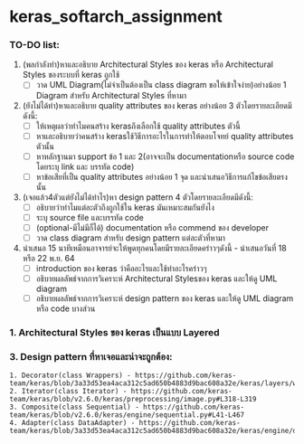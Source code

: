 # keras_softarch_assignment
### TO-DO list:

1. (พลกำลังทำ)หาและอธิบาย Architectural Styles ของ keras หรือ Architectural Styles ของระบบที่ keras ถูกใช้
	* [ ] วาด UML Diagram(ไม่จำเป็นต้องเป็น class diagram ขอให้เข้าใจง่าย)อย่างน้อย 1 Diagram สำหรับ Architectural Styles ที่หามา
	
2. (ยังไม่ได้ทำ)หาและอธิบาย quality attributes ของ keras อย่างน้อย 3 ตัวโดยรายละเอียดมีดังนี้:
	* [ ] ให้เหตุผลว่าทำไมคนสร้าง kerasถึงเลือกใช้ quality attributes ตัวนี้
	* [ ] หาและอธิบายว่าคนสร้าง kerasใช้วิธีการอะไรในการทำให้ตอบโจทย์ quality attributes ตัวนั้น
	* [ ] หาหลักฐานมา support ข้อ 1 และ 2(อาจจะเป็น documentationหรือ source code โดยระบุ link และ บรรทัด code) 
	* [ ] หาข้อเสียที่เป็น quality attributes อย่างน้อย 1 จุด และนำเสนอวิธีการแก้ไขข้อเสียตรงนั้น 
	
3. (เจอแล้ว4ตัวแต่ยังไม่ได้ทำไร)หา design pattern 4 ตัวโดยรายละเอียดมีดังนี้:
	* [ ] อธิบายว่าทำไมแต่ละตัวถึงถูกใช้ใน keras มันเหมาะสมกันยังไง
	* [ ] ระบุ source file และบรรทัด code
	* [ ] (optional-มีไม่มีก็ได้) documentation หรือ commend ของ developer
	* [ ] วาด class diagram สำหรับ design pattern แต่ละตัวที่หามา
	
4. นำเสนอ 15 นาทีเหมือนอาจารย์จะให้พูดทุกคนโดยมีรายละเอียดคร่าวๆดังนี้ - นำเสนอวันที่ 18 หรือ 22 พ.ย. 64
	* [ ] introduction ของ keras ว่าคืออะไรและใช้ทำอะไรคร่าวๆ
	* [ ] อธิบายผลลัพธ์จากการวิเคราะห์ Architectural Stylesของ keras และให้ดู UML diagram
	* [ ] อธิบายผลลัพธ์จากการวิเคราะห์ design pattern ของ keras และให้ดู UML diagram หรือ code บางส่วน

### 1. Architectural Styles ของ keras เป็นแบบ Layered
	
	
	
### 3. Design pattern ที่หาเจอและน่าจะถูกต้อง:
	1. Decorator(class Wrappers) - https://github.com/keras-team/keras/blob/3a33d53ea4aca312c5ad650b4883d9bac608a32e/keras/layers/wrappers.py#L34
	2. Iterator(class Iterator) - https://github.com/keras-team/keras/blob/v2.6.0/keras/preprocessing/image.py#L318-L319
	3. Composite(class Sequential) - https://github.com/keras-team/keras/blob/v2.6.0/keras/engine/sequential.py#L41-L467
	4. Adapter(class DataAdapter) - https://github.com/keras-team/keras/blob/3a33d53ea4aca312c5ad650b4883d9bac608a32e/keras/engine/data_adapter.py#L40
